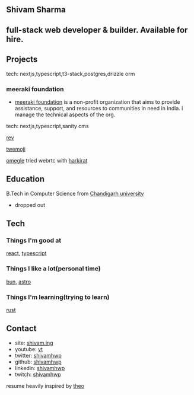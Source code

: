 ## Shivam Sharma

## full-stack web developer & builder. Available for hire.

## Projects

tech: nextjs,typescript,t3-stack,postgres,drizzle orm

### meeraki foundation

- [meeraki foundation](https://meerakifoundation.org) is a non-profit organization that aims to provide assistance, support, and resources to communities in need in India. i manage the technical aspects of the org.

tech: nextjs,typescript,sanity cms

[rev](https://rev-beta.vercel.app)

[twemoji](https://twemoji-t3.vercel.app)

[omegle](https://github.com/shivamhwp/omegle-webrtc) tried webrtc with [harkirat](https://www.youtube.com/@harkirat1)

## Education

B.Tech in Computer Science from [Chandigarh university](https://www.cuchd.in/)
- dropped out

## Tech

### Things I'm good at
[react](https://reactjs.org/), [typescript](https://www.typescriptlang.org/)
### Things I like a lot(personal time)
[bun](https://bun.sh), [astro](https://astro.build)
### Things I'm learning(trying to learn)
[rust](https://www.rust-lang.org/)

## Contact

- site: [shivam.ing](https://shivam.ing)
- youtube: [yt](https://www.youtube.com/@shivamhwp_)
- twitter: [shivamhwp](https://twitter.com/shivamhwp)
- github: [shivamhwp](https://github.com/shivamhwp)
- linkedin: [shivamhwp](https://www.linkedin.com/in/shivamhwp/)
- twitch: [shivamhwp](https://www.twitch.tv/shivamhwp)

resume heavily inspired by [theo](https://x.com/t3dotgg)
